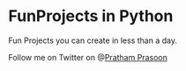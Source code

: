 # FunProjects in Python
Fun Projects you can create in less than a day.

Follow me on Twitter on @[Pratham Prasoon](https://twitter.com/PrasoonPratham)

